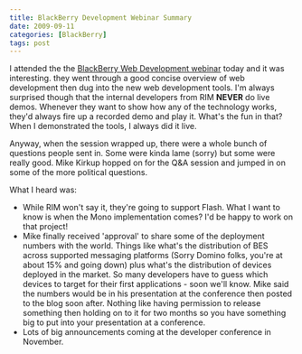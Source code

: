 ```yaml
---
title: BlackBerry Development Webinar Summary
date: 2009-09-11
categories: [BlackBerry]
tags: post
---
```


I attended the the [BlackBerry Web Development webinar](http://supportforums.blackberry.com/t5/BlackBerry-Developer-s-Blog/BlackBerry-Developers-Webinar-Web-Development-and-Toolkits/ba-p/325108) today and it was interesting. they went through a good concise overview of web development then dug into the new web development tools. I'm always surprised though that the internal developers from RIM **NEVER** do live demos. Whenever they want to show how any of the technology works, they'd always fire up a recorded demo and play it. What's the fun in that? When I demonstrated the tools, I always did it live. 

Anyway, when the session wrapped up, there were a whole bunch of questions people sent in. Some were kinda lame (sorry) but some were really good. Mike Kirkup hopped on for the Q&A session and jumped in on some of the more political questions.

What I heard was:

*   While RIM won't say it, they're going to support Flash. What I want to know is when the Mono implementation comes? I'd be happy to work on that project!
*   Mike finally received 'approval' to share some of the deployment numbers with the world. Things like what's the distribution of BES across supported messaging platforms (Sorry Domino folks, you're at about 15% and going down) plus what's the distribution of devices deployed in the market. So many developers have to guess which devices to target for their first applications - soon we'll know. Mike said the numbers would be in his presentation at the conference then posted to the blog soon after. Nothing like having permission to release something then holding on to it for two months so you have something big to put into your presentation at a conference.
*   Lots of big announcements coming at the developer conference in November.